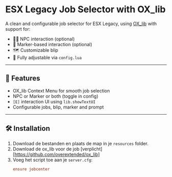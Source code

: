 # ESX Legacy Job Selector with OX_lib

A clean and configurable job selector for ESX Legacy, using [OX_lib](https://github.com/overextended/ox_lib) with support for:
- 🧍‍♂️ NPC interaction (optional)
- 📍 Marker-based interaction (optional)
- 🗺️ Customizable blip
- 🧾 Fully adjustable via `config.lua`

---

## 🚀 Features
- OX_lib Context Menu for smooth job selection
- NPC or Marker or both (toggle in config)
- `[E]` interaction UI using `lib.showTextUI`
- Configurable jobs, blip, marker and prompt

---

## 🛠️ Installation

1. Download de bestanden en plaats de map in je `resources` folder.
2. Download de ox_lib voor de job [verplicht] [https://github.com/overextended/ox_lib]
3. Voeg het script toe aan je `server.cfg`:
   ```cfg
   ensure jobcenter
